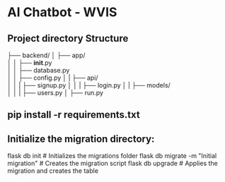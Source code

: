 # AI Chatbot - WVIS

## Project directory Structure

├── backend/
│   ├── app/                      
│   │   ├── __init__.py                
│   │   ├── database.py             
│   │   ├── config.py
│   |   ├── api/                 
│   │   |   ├── signup.py
│   │   |   ├── login.py
│   |   ├── models/                 
│   │   |   ├── users.py
│   ├── run.py 


## pip install -r requirements.txt

## Initialize the migration directory:
flask db init  # Initializes the migrations folder
flask db migrate -m "Initial migration"  # Creates the migration script
flask db upgrade  # Applies the migration and creates the table

